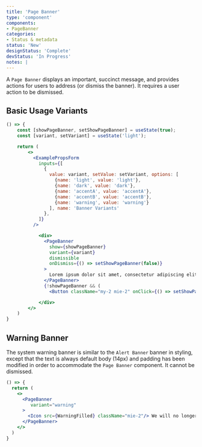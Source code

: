 ```yaml
---
title: 'Page Banner'
type: 'component'
components:
- PageBanner
categories:
- Status & metadata
status: 'New'
designStatus: 'Complete'
devStatus: 'In Progress'
notes: |
---
```


A ``Page Banner`` displays an important, succinct message, and provides actions for users to address (or dismiss the banner). It requires a user action to be dismissed.

## Basic Usage Variants

```jsx live=true
() => {
    const [showPageBanner, setShowPageBanner] = useState(true);
    const [variant, setVariant] = useState('light');

    return (
        <>
          <ExamplePropsForm
            inputs={[
              {
                value: variant, setValue: setVariant, options: [
                  {name: 'light', value: 'light'},
                  {name: 'dark', value: 'dark'},
                  {name: 'accentA', value: 'accentA'},
                  {name: 'accentB', value: 'accentB'},
                  {name: 'warning', value: 'warning'}
                ], name: 'Banner Variants'
              },
            ]}
          />

            <div>
              <PageBanner
                show={showPageBanner}
                variant={variant}
                dismissible
                onDismiss={() => setShowPageBanner(false)}
              >
                Lorem ipsum dolor sit amet, consectetur adipiscing elit, sed do eiusmod tempor incididunt ut labore.
              </PageBanner>
              {!showPageBanner && (
                <Button className="my-2 mie-2" onClick={() => setShowPageBanner(true)}>Show Page Banner</Button>)}

            </div>
        </>
    )
}
```



## Warning Banner

The system warning banner is similar to the ``Alert Banner`` banner in styling, except that the text is always default body (14px) and padding has been modified in order to accommodate the ``Page Banner`` component. It cannot be dismissed.

```jsx live=true
() => {
  return (
    <>
      <PageBanner
         variant="warning"
      >
        <Icon src={WarningFilled} className="mie-2"/> We will no longer support Internet Explorer 11.
      </PageBanner>
    </>
  )
}
```

